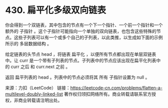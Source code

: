 # 430. 扁平化多级双向链表

你会得到一个双链表，其中包含的节点有一个下一个指针、一个前一个指针和一个额外的 子指针 。这个子指针可能指向一个单独的双向链表，也包含这些特殊的节点。这些子列表可以有一个或多个自己的子列表，以此类推，以生成如下面的示例所示的 多层数据结构 。

给定链表的头节点 head ，将链表 扁平化 ，以便所有节点都出现在单层双链表中。让 curr 是一个带有子列表的节点。子列表中的节点应该出现在扁平化列表中的 curr 之后 和 curr.next 之前 。

返回 扁平列表的 head 。列表中的节点必须将其 所有 子指针设置为 null 。

来源：力扣（LeetCode）
链接：https://leetcode-cn.com/problems/flatten-a-multilevel-doubly-linked-list
著作权归领扣网络所有。商业转载请联系官方授权，非商业转载请注明出处。
